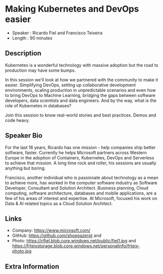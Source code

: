 Making Kubernetes and DevOps easier
=================================================

* Speaker   : Ricardo Fiel and Francisco Teixeira
* Length    : 90 minutes

Description
-----------

Kubernetes is a wonderful technology with massive adoption but the road to production may have some bumps. 

In this session we'll look at how we partnered with the community to make it easier. Simplifying DevOps, setting up collaborative development environments, scaling production in unpredictable scenarios and even how to bring DevOps to Machine Learning, bridging the gaps between software developers, data scientists and data engineers. And by the way, what is the role of Kubernetes in databases? 

Join this session to know real-world stories and best practices. Demos and code heavy. 

Speaker Bio
-----------

For the last 16 years, Ricardo has one mission - help companies ship better software, faster. Currently he helps Microsoft partners across Western Europe in the adoption of Containers, Kubernetes, DevOps and Serverless to achieve that mission. A long time rock and roller, his sessions are usually anything but boring.

Francisco, another individual who is passionate about technology as a mean to achieve more, has worked in the computer software industry as Software Developer, Consultant and Solution Architect. Business planning, Cloud computing, software architecture, databases and mobile applications, are a few of his areas of interest and expertise. At Microsoft, focused his work on Data & AI related topics as a Cloud Solution Architect.

Links
-----

* Company: https://www.microsoft.com/
* GitHub: https://github.com/shoegazerpt and 
* Photo: https://rifiel.blob.core.windows.net/public/fiel1.jpg and https://frteixstorage.blob.core.windows.net/personalinfo/frteix-photo.jpg

Extra Information
-----------------


